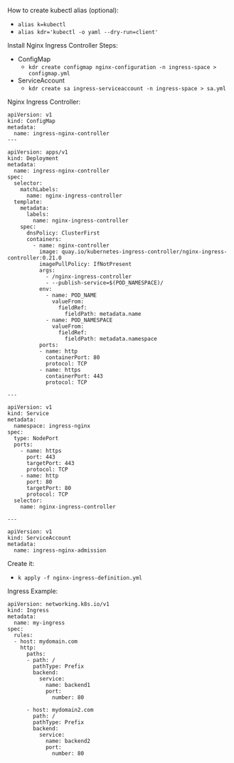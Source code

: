 How to create kubectl alias (optional):
- `alias k=kubectl`
- `alias kdr='kubectl -o yaml --dry-run=client'`
  
Install Nginx Ingress Controller Steps:
- ConfigMap
  - `kdr create configmap nginx-configuration -n ingress-space > configmap.yml`
- ServiceAccount
  - `kdr create sa ingress-serviceaccount -n ingress-space > sa.yml`

Nginx Ingress Controller:
  ```
  apiVersion: v1
  kind: ConfigMap
  metadata:
    name: ingress-nginx-controller  
  ---

  apiVersion: apps/v1
  kind: Deployment
  metadata:
    name: ingress-nginx-controller
  spec:
    selector:
      matchLabels:
        name: nginx-ingress-controller
    template:
      metadata:
        labels:
          name: nginx-ingress-controller
      spec:
        dnsPolicy: ClusterFirst
        containers:
          - name: nginx-controller
            image: quay.io/kubernetes-ingress-controller/nginx-ingress-controller:0.21.0
            imagePullPolicy: IfNotPresent
            args:
              - /nginx-ingress-controller
              - --publish-service=$(POD_NAMESPACE)/
            env:
              - name: POD_NAME
                valueFrom:
                  fieldRef:
                    fieldPath: metadata.name
              - name: POD_NAMESPACE
                valueFrom:
                  fieldRef:
                    fieldPath: metadata.namespace
            ports:
            - name: http
              containerPort: 80
              protocol: TCP
            - name: https
              containerPort: 443
              protocol: TCP

  ---

  apiVersion: v1
  kind: Service
  metadata:
    namespace: ingress-nginx
  spec:
    type: NodePort
    ports:
      - name: https
        port: 443
        targetPort: 443
        protocol: TCP
      - name: http
        port: 80
        targetPort: 80
        protocol: TCP
    selector:
      name: nginx-ingress-controller

  ---

  apiVersion: v1
  kind: ServiceAccount
  metadata:
    name: ingress-nginx-admission
  ```

Create it:
- `k apply -f nginx-ingress-definition.yml`


Ingress Example:
  ```
  apiVersion: networking.k8s.io/v1
  kind: Ingress
  metadata:
    name: my-ingress
  spec:
    rules:
    - host: mydomain.com
      http:
        paths:
        - path: /
          pathType: Prefix
          backend:
            service:
              name: backend1
              port:
                number: 80

        - host: mydomain2.com
          path: /
          pathType: Prefix
          backend:
            service:
              name: backend2
              port:
                number: 80  
  ```